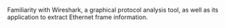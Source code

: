 Familiarity with Wireshark, a graphical protocol analysis tool, as well as
its application to extract Ethernet frame information.
